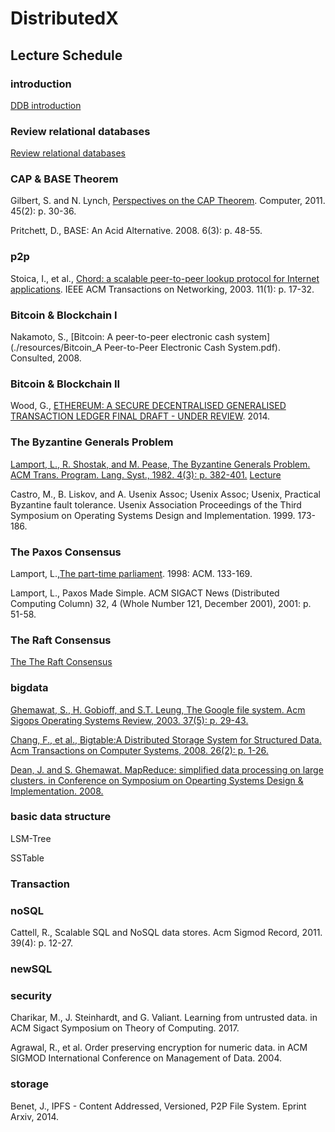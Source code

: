 # DistributedX

## Lecture Schedule

### introduction
[DDB introduction](./resources/lecture01DDbSystemIntro.pdf)

### Review relational databases
[Review relational databases](./resources/lecture002DbSystemRDbModel.pdf)

### CAP & BASE Theorem
Gilbert, S. and N. Lynch, [Perspectives on the CAP Theorem](./resources/Brewer_PerspectivesontheCAPTheorem.pdf). Computer, 2011. 45(2): p. 30-36.

Pritchett, D., BASE: An Acid Alternative. 2008. 6(3): p. 48-55.

### p2p
Stoica, I., et al., [Chord: a scalable peer-to-peer lookup protocol for Internet applications](./resources/chord_paper-ton.pdf). IEEE ACM Transactions on Networking, 2003. 11(1): p. 17-32.

### Bitcoin & Blockchain I
Nakamoto, S., [Bitcoin: A peer-to-peer electronic cash system](./resources/Bitcoin_A Peer-to-Peer Electronic Cash System.pdf). Consulted, 2008.

### Bitcoin & Blockchain II
Wood, G., [ETHEREUM: A SECURE DECENTRALISED GENERALISED TRANSACTION LEDGER FINAL DRAFT - UNDER REVIEW](./resources/ethereum_yellowpaper.pdf). 2014.

### The Byzantine Generals Problem
[Lamport, L., R. Shostak, and M. Pease, The Byzantine Generals Problem. ACM Trans. Program. Lang. Syst., 1982. 4(3): p. 382-401.](./resources/lamport82byzantine.pdf)
[Lecture](./resources/lecture01TheByzantineGeneralsProblem.pdf)

Castro, M., B. Liskov, and A. Usenix Assoc; Usenix Assoc; Usenix, Practical Byzantine fault tolerance. Usenix Association Proceedings of the Third Symposium on Operating Systems Design and Implementation. 1999. 173-186.

### The Paxos Consensus
Lamport, L.,[The part-time parliament](./papers/lamport-paxos.pdf). 1998: ACM. 133-169.

Lamport, L., Paxos Made Simple. ACM SIGACT News (Distributed Computing Column) 32, 4 (Whole Number 121, December 2001), 2001: p. 51-58.

### The Raft Consensus
[The The Raft Consensus](./resources/raft_paper.pdf)

### bigdata
[Ghemawat, S., H. Gobioff, and S.T. Leung, The Google file system. Acm Sigops Operating Systems Review, 2003. 37(5): p. 29-43.](./resources/GoogleFileSystem_ghemawat.pdf)

[Chang, F., et al., Bigtable:A Distributed Storage System for Structured Data. Acm Transactions on Computer Systems, 2008. 26(2): p. 1-26.](./resources/BigtableADistributedStorageSystemforStructuredDatachang.pdf)

[Dean, J. and S. Ghemawat. MapReduce: simplified data processing on large clusters. in Conference on Symposium on Opearting Systems Design & Implementation. 2008.](./resources/deanMapReduce.pdf)


### basic data structure
LSM-Tree

SSTable

### Transaction

### noSQL
Cattell, R., Scalable SQL and NoSQL data stores. Acm Sigmod Record, 2011. 39(4): p. 12-27.

### newSQL

### security
Charikar, M., J. Steinhardt, and G. Valiant. Learning from untrusted data. in ACM Sigact Symposium on Theory of Computing. 2017.

Agrawal, R., et al. Order preserving encryption for numeric data. in ACM SIGMOD International Conference on Management of Data. 2004.

### storage
Benet, J., IPFS - Content Addressed, Versioned, P2P File System. Eprint Arxiv, 2014.





